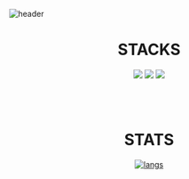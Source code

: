 ![header](https://capsule-render.vercel.app/api?type=wave&color=auto&height=300&section=header&text=JongJin&fontSize=90)


<div align=center><h1>STACKS</h1></div>
<div align=center> 
  <img src="https://img.shields.io/badge/android-3DDC84?style=for-the-badge&logo=android&logoColor=white"> 
  <img src="https://img.shields.io/badge/kotlin-7F52FF?style=for-the-badge&logo=Kotlin&logoColor=white"> 
  <img src="https://img.shields.io/badge/firebase-FFCA28?style=for-the-badge&logo=firebase&logoColor=white">
</div><br><br><br>

<div align=center><h1>STATS</h1></div>
<div align=center>

[![langs](https://github-readme-stats.vercel.app/api/top-langs/?username=jongjin1010&show_icons=true&hide_border=true&title_color=004386&icon_color=004386&layout=compact)](https://github.com/jongjin1010)
<div>
